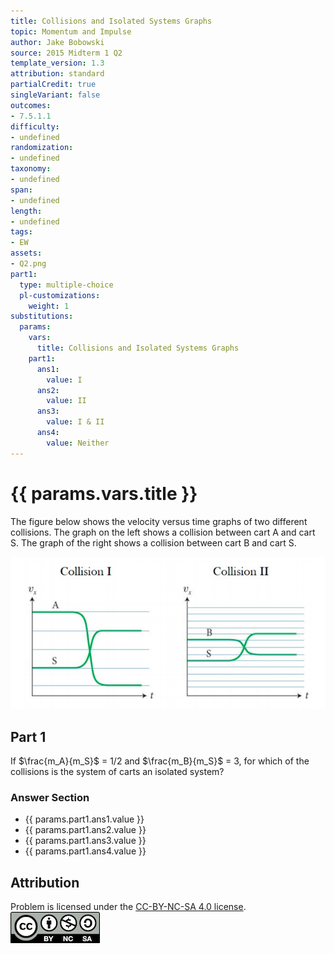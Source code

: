 ```yaml
---
title: Collisions and Isolated Systems Graphs
topic: Momentum and Impulse
author: Jake Bobowski
source: 2015 Midterm 1 Q2
template_version: 1.3
attribution: standard
partialCredit: true
singleVariant: false
outcomes:
- 7.5.1.1
difficulty:
- undefined
randomization:
- undefined
taxonomy:
- undefined
span:
- undefined
length:
- undefined
tags:
- EW
assets:
- Q2.png
part1:
  type: multiple-choice
  pl-customizations:
    weight: 1
substitutions:
  params:
    vars:
      title: Collisions and Isolated Systems Graphs
    part1:
      ans1:
        value: I
      ans2:
        value: II
      ans3:
        value: I & II
      ans4:
        value: Neither
---
```

# {{ params.vars.title }}
The figure below shows the velocity versus time graphs of two different collisions. The graph on the left shows a collision between cart A and cart S. The graph of the right shows a collision between cart B and cart S.

<img src="Q2.png" alt="Two graphs of velocity versus time depicting a collision between two carts. The difference in velocity between Cart A and S is larger than the velocity difference between Cart B and S, at both the beginning and the end of the graph." >

## Part 1

If $\frac{m_A}{m_S}$ = 1/2 and $\frac{m_B}{m_S}$ = 3, for which of the collisions is the system of carts an isolated system?

### Answer Section

- {{ params.part1.ans1.value }}
- {{ params.part1.ans2.value }}
- {{ params.part1.ans3.value }}
- {{ params.part1.ans4.value }}

## Attribution

Problem is licensed under the [CC-BY-NC-SA 4.0 license](https://creativecommons.org/licenses/by-nc-sa/4.0/).<br> ![The Creative Commons 4.0 license requiring attribution-BY, non-commercial-NC, and share-alike-SA license.](https://raw.githubusercontent.com/firasm/bits/master/by-nc-sa.png)
